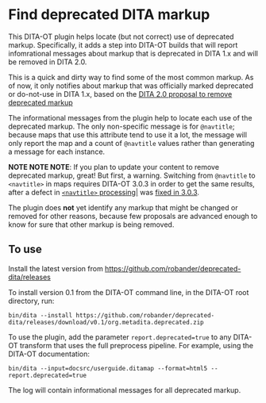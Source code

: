 # Find deprecated DITA markup

This DITA-OT plugin helps locate (but not correct) use of deprecated markup.
Specifically, it adds a step into DITA-OT builds that will report infomrational
messages about markup that is deprecated in DITA 1.x and will be removed in DITA 2.0.

This is a quick and dirty way to find some of the most common markup. As of now,
it only notifies about markup that was officially marked deprecated or do-not-use
in DITA 1.x, based on the [DITA 2.0 proposal to remove deprecated markup](https://lists.oasis-open.org/archives/dita/201803/msg00024.html)

The informational messages from the plugin help to locate each use of the deprecated
markup. The only non-specific message is for `@navtitle`; because maps that use this
attribute tend to use it a lot, the message will only report the map and a count of `@navtitle` values
rather than generating a message for each instance.

**NOTE NOTE NOTE**: If you plan to update your content to remove deprecated markup, great!
But first, a warning. Switching from `@navtitle` to `<navtitle>` in maps requires
DITA-OT 3.0.3 in order to get the same results, after a defect in [`<navtitle>` processing|](https://github.com/dita-ot/dita-ot/issues/2187) was [fixed in 3.0.3](https://github.com/dita-ot/dita-ot/pull/2897).

The plugin does **not** yet identify any markup that might be changed or removed for
other reasons, because few proposals are advanced enough to know for sure that
other markup is being removed.

## To use

Install the latest version from https://github.com/robander/deprecated-dita/releases

To install version 0.1 from the DITA-OT command line, in the DITA-OT root directory, run:

`bin/dita --install https://github.com/robander/deprecated-dita/releases/download/v0.1/org.metadita.deprecated.zip`

To use the plugin, add the parameter `report.deprecated=true` to any DITA-OT transform that uses the full
preprocess pipeline. For example, using the DITA-OT documentation:

`bin/dita --input=docsrc/userguide.ditamap --format=html5 --report.deprecated=true`

The log will contain informational messages for all deprecated markup.

